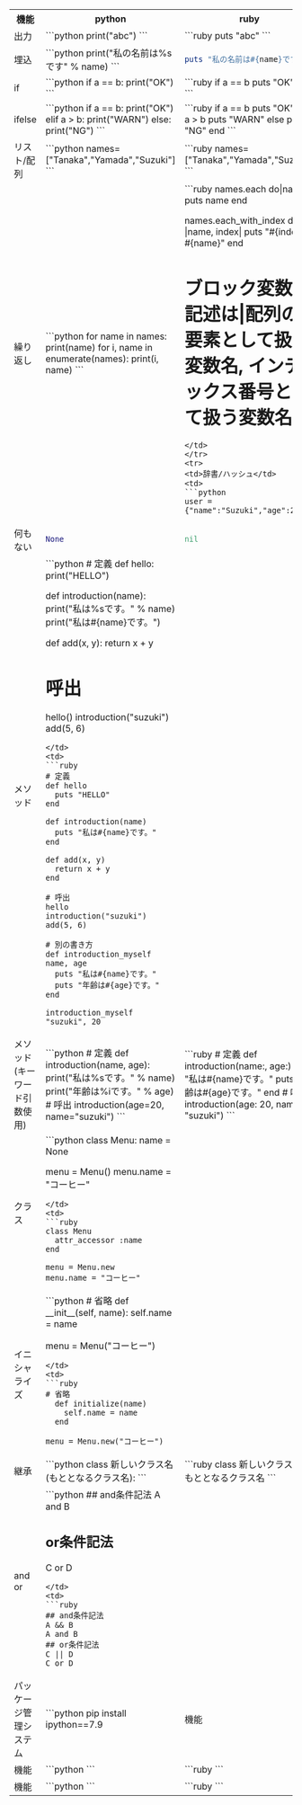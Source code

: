 <table>
<tr>
<th>機能</th>
<th>python</th>
<th>ruby</th>
</tr>
<tr>
<td>出力</td>
<td>
```python
print("abc")
```
</td>
<td>
```ruby
puts "abc"
```
</td>
</tr>
<tr>
<td>埋込</td>
<td>
```python
print("私の名前は%sです" % name)
```
</td>
<td>
  
```ruby
puts "私の名前は#{name}です"
```
</td>
</tr>
<tr>
<td>if</td>
<td>
```python
if a == b:
    print("OK")
```
</td>
<td>
```ruby
if a == b
  puts "OK"
end
```
</td>
</tr>
<tr>
<td>ifelse</td>
<td>
```python
if a == b:
    print("OK")
elif a > b:
    print("WARN")
else:
    print("NG")
```
</td>
<td>
```ruby
if a == b
  puts "OK"
elsif a > b
  puts "WARN"
else
  puts "NG"
end
```
</td>
</tr>
<tr>
<td>リスト/配列</td>
<td>
```python
names=["Tanaka","Yamada","Suzuki"]
```
</td>
<td>
```ruby
names=["Tanaka","Yamada","Suzuki"]
```
</td>
</tr>
<tr>
<td>繰り返し</td>
<td>
```python
for name in names:
    print(name)
for i, name in enumerate(names):
    print(i, name)
```
</td>
<td>
```ruby
names.each do|name|
  puts name
end

names.each_with_index do |name, index|
  puts "#{index}. #{name}"
end

# ブロック変数の記述は|配列の要素として扱う変数名, インデックス番号として扱う変数名|
```
</td>
</tr>
<tr>
<td>辞書/ハッシュ</td>
<td>
```python
user = {"name":"Suzuki","age":20}
```
</td>
<td>
```ruby
# 書き方その１
user = {"name" => "Suzuki","age" => 20}
# 書き方その2
user = {:name => "Suzuki", :age => 20}
```
</td>
</tr>
<tr>
<td>何もない</td>
<td>

```python
None
```
</td>
<td>
  
```ruby
nil
```
</td>
</tr>
<tr>
<td>メソッド</td>
<td>
```python
# 定義
def hello:
    print("HELLO")

def introduction(name):
    print("私は%sです。" % name)
    print("私は#{name}です。")

def add(x, y):
    return x + y

# 呼出
hello()
introduction("suzuki")
add(5, 6)
```
</td>
<td>
```ruby
# 定義
def hello
  puts "HELLO"
end

def introduction(name)
  puts "私は#{name}です。"
end

def add(x, y)
  return x + y
end

# 呼出
hello
introduction("suzuki")
add(5, 6)

# 別の書き方
def introduction_myself name, age
  puts "私は#{name}です。"
  puts "年齢は#{age}です。"
end

introduction_myself "suzuki", 20
```
</td>
</tr>
<tr>
<td>メソッド(キーワード引数使用)</td>
<td>
```python
# 定義
def introduction(name, age):
    print("私は%sです。" % name)
    print("年齢は%iです。" % age)
# 呼出
introduction(age=20, name="suzuki")
```
</td>
<td>
```ruby
# 定義
def introduction(name:, age:)
  puts "私は#{name}です。"
  puts "年齢は#{age}です。"
end
# 呼出
introduction(age: 20, name: "suzuki")
```
</td>
</tr>
<tr>
<td>クラス</td>
<td>
```python
class Menu:
    name = None

menu = Menu()
menu.name = "コーヒー"
```
</td>
<td>
```ruby
class Menu
  attr_accessor :name
end

menu = Menu.new
menu.name = "コーヒー"

```
</td>
</tr>
<tr>
<td>イニシャライズ</td>
<td>
```python
# 省略
def __init__(self, name):
    self.name = name

menu = Menu("コーヒー")
```
</td>
<td>
```ruby
# 省略
  def initialize(name)
    self.name = name
  end

menu = Menu.new("コーヒー")

```
</td>
</tr>
<tr>
<td>継承</td>
<td>
```python
class 新しいクラス名(もととなるクラス名):
```
</td>
<td>
```ruby
class 新しいクラス名 < もととなるクラス名
```
</td>
</tr>
<tr>
<td>and or</td>
<td>
```python
## and条件記法
A and B

## or条件記法
C or D
```
</td>
<td>
```ruby
## and条件記法
A && B
A and B
## or条件記法
C || D
C or D
```
</td>
</tr>
<tr>
<td>パッケージ管理システム</td>
<td>
```python
pip install ipython==7.9
<td>機能</td>
<td>
```python
```
</td>
<td>
```ruby
gem install rails -v 5.1.6
```
</td>
</tr>
<tr>
<td>機能</td>
<td>
```python
```
</td>
<td>
```ruby
```
</td>
</tr>
<tr>
<td>機能</td>
<td>
```python
```
</td>
<td>
```ruby
```
</td>
</tr>
</table>

